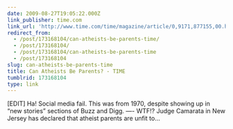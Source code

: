 ```yaml
---
date: 2009-08-27T19:05:22.000Z
link_publisher: time.com
link_url: 'http://www.time.com/time/magazine/article/0,9171,877155,00.html'
redirect_from:
  - /post/173168104/can-atheists-be-parents-time/
  - /post/173168104/
  - /post/173168104/can-atheists-be-parents-time
  - /post/173168104
slug: can-atheists-be-parents-time
title: Can Atheists Be Parents? - TIME
tumblrid: 173168104
type: link
---
```

<p>[EDIT] Ha! Social media fail. This was from 1970, despite showing up in &ldquo;new stories&rdquo; sections of Buzz and Digg. &mdash;- WTF!? Judge Camarata in New Jersey has declared that atheist parents are unfit to&hellip;</p>
